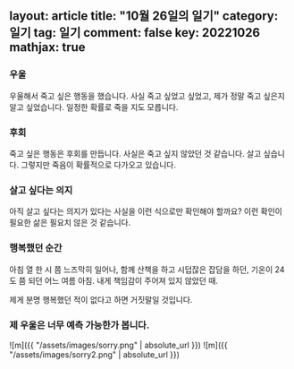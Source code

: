 layout: article
title: "10월 26일의 일기"
category: 일기
tag: 일기
comment: false
key: 20221026
mathjax: true
---

### 우울

우울해서 죽고 싶은 행동을 했습니다. 사실 죽고 싶었고 싶었고, 제가 정말 죽고 싶은지 알고 싶었습니다. 일정한 확률로 죽을 지도 모릅니다.

### 후회

죽고 싶은 행동은 후회를 만듭니다. 사실은 죽고 싶지 않았던 것 같습니다. 살고 싶습니다. 그렇지만 죽음이 확률적으로 다가오고 있습니다.

### 살고 싶다는 의지

아직 살고 싶다는 의지가 있다는 사실을 이런 식으로만 확인해야 할까요? 이런 확인이 필요한 삶은 필요치 않은 것 같습니다.

### 행복했던 순간

아침 열 한 시 쯤 느즈막히 일어나, 함께 산책을 하고 시덥잖은 잡담을 하던, 기온이 24도 쯤 되던 어느 여름 아침. 내게 책임감이 주어져 있지 않았던 때.

제게 분명 행복했던 적이 없다고 하면 거짓말일 것입니다.

### 제 우울은 너무 예측 가능한가 봅니다.

![m]({{ "/assets/images/sorry.png" | absolute_url }})
![m]({{ "/assets/images/sorry2.png" | absolute_url }})